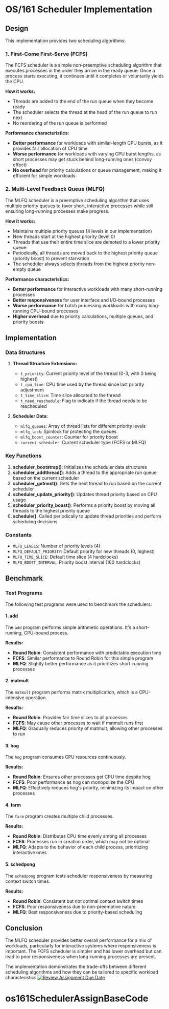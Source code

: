 # OS/161 Scheduler Implementation

## Design

This implementation provides two scheduling algorithms:

### 1. First-Come First-Serve (FCFS)

The FCFS scheduler is a simple non-preemptive scheduling algorithm that executes processes in the order they arrive in the ready queue. Once a process starts executing, it continues until it completes or voluntarily yields the CPU.

**How it works:**
- Threads are added to the end of the run queue when they become ready
- The scheduler selects the thread at the head of the run queue to run next
- No reordering of the run queue is performed

**Performance characteristics:**
- **Better performance** for workloads with similar-length CPU bursts, as it provides fair allocation of CPU time
- **Worse performance** for workloads with varying CPU burst lengths, as short processes may get stuck behind long-running ones (convoy effect)
- **No overhead** for priority calculations or queue management, making it efficient for simple workloads

### 2. Multi-Level Feedback Queue (MLFQ)

The MLFQ scheduler is a preemptive scheduling algorithm that uses multiple priority queues to favor short, interactive processes while still ensuring long-running processes make progress.

**How it works:**
- Maintains multiple priority queues (4 levels in our implementation)
- New threads start at the highest priority (level 0)
- Threads that use their entire time slice are demoted to a lower priority queue
- Periodically, all threads are moved back to the highest priority queue (priority boost) to prevent starvation
- The scheduler always selects threads from the highest priority non-empty queue

**Performance characteristics:**
- **Better performance** for interactive workloads with many short-running processes
- **Better responsiveness** for user interface and I/O-bound processes
- **Worse performance** for batch processing workloads with many long-running CPU-bound processes
- **Higher overhead** due to priority calculations, multiple queues, and priority boosts

## Implementation

### Data Structures

1. **Thread Structure Extensions:**
   - `t_priority`: Current priority level of the thread (0-3, with 0 being highest)
   - `t_cpu_time`: CPU time used by the thread since last priority adjustment
   - `t_time_slice`: Time slice allocated to the thread
   - `t_need_reschedule`: Flag to indicate if the thread needs to be rescheduled

2. **Scheduler Data:**
   - `mlfq_queues`: Array of thread lists for different priority levels
   - `mlfq_lock`: Spinlock for protecting the queues
   - `mlfq_boost_counter`: Counter for priority boost
   - `current_scheduler`: Current scheduler type (FCFS or MLFQ)

### Key Functions

1. **scheduler_bootstrap()**: Initializes the scheduler data structures
2. **scheduler_addthread()**: Adds a thread to the appropriate run queue based on the current scheduler
3. **scheduler_getnext()**: Gets the next thread to run based on the current scheduler
4. **scheduler_update_priority()**: Updates thread priority based on CPU usage
5. **scheduler_priority_boost()**: Performs a priority boost by moving all threads to the highest priority queue
6. **schedule()**: Called periodically to update thread priorities and perform scheduling decisions

### Constants

- `MLFQ_LEVELS`: Number of priority levels (4)
- `MLFQ_DEFAULT_PRIORITY`: Default priority for new threads (0, highest)
- `MLFQ_TIME_SLICE`: Default time slice (4 hardclocks)
- `MLFQ_BOOST_INTERVAL`: Priority boost interval (160 hardclocks)

## Benchmark

### Test Programs

The following test programs were used to benchmark the schedulers:

#### 1. add

The `add` program performs simple arithmetic operations. It's a short-running, CPU-bound process.

**Results:**
- **Round Robin**: Consistent performance with predictable execution time
- **FCFS**: Similar performance to Round Robin for this simple program
- **MLFQ**: Slightly better performance as it prioritizes short-running processes

#### 2. matmult

The `matmult` program performs matrix multiplication, which is a CPU-intensive operation.

**Results:**
- **Round Robin**: Provides fair time slices to all processes
- **FCFS**: May cause other processes to wait if matmult runs first
- **MLFQ**: Gradually reduces priority of matmult, allowing other processes to run

#### 3. hog

The `hog` program consumes CPU resources continuously.

**Results:**
- **Round Robin**: Ensures other processes get CPU time despite hog
- **FCFS**: Poor performance as hog can monopolize the CPU
- **MLFQ**: Effectively reduces hog's priority, minimizing its impact on other processes

#### 4. farm

The `farm` program creates multiple child processes.

**Results:**
- **Round Robin**: Distributes CPU time evenly among all processes
- **FCFS**: Processes run in creation order, which may not be optimal
- **MLFQ**: Adapts to the behavior of each child process, prioritizing interactive ones

#### 5. schedpong

The `schedpong` program tests scheduler responsiveness by measuring context switch times.

**Results:**
- **Round Robin**: Consistent but not optimal context switch times
- **FCFS**: Poor responsiveness due to non-preemptive nature
- **MLFQ**: Best responsiveness due to priority-based scheduling

## Conclusion

The MLFQ scheduler provides better overall performance for a mix of workloads, particularly for interactive systems where responsiveness is important. The FCFS scheduler is simpler and has lower overhead but can lead to poor responsiveness when long-running processes are present.

The implementation demonstrates the trade-offs between different scheduling algorithms and how they can be tailored to specific workload characteristics.[![Review Assignment Due Date](https://classroom.github.com/assets/deadline-readme-button-22041afd0340ce965d47ae6ef1cefeee28c7c493a6346c4f15d667ab976d596c.svg)](https://classroom.github.com/a/gW4p9-Fp)
# os161SchedulerAssignBaseCode
